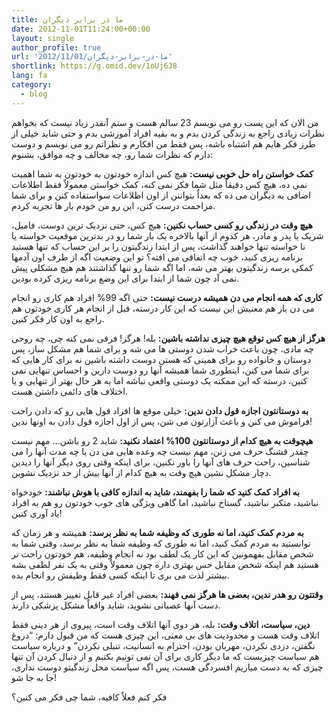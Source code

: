 ```yaml
---
title: ما در برابر دیگران
date: 2012-11-01T11:24:00+00:00
layout: single
author_profile: true
url: '2012/11/01/ما-در-برابر-دیگران'
shortlink: https://g.omid.dev/1oUj6J8
lang: fa
category: 
  - blog
---
```

من الان که این پست رو می نویسم 23 سالم هست و سنم آنقدر زیاد نیست که بخواهم نظرات زیادی راجع به زندگی کردن بدم و به بقیه افراد آموزشی بدم و حتی شاید خیلی از طرز فکر هایم هم اشتباه باشه، پس فقط من افکارم و نظراتم رو می نویسم و دوست دارم که نظرات شما رو، چه مخالف و چه موافق، بشنوم:

**کمک خواستن راه حل خوبی نیست:** هیچ کس اندازه خودتون به خودتون به شما اهمیت نمی ده، هیچ کس دقیقاٌ مثل شما فکر نمی کنه، کمک خواستن معمولاٌ فقط اطلاعات اضافی به دیگران می ده که بعداٌ بتواننن از اون اطلاعات سواستفاده کنن و برای شما مزاحمت درست کنن، این رو من خودم بار ها تجربه کردم.

**هیچ وقت در زندگی رو کسی حساب نکنین:** هیچ کس، حتی نزدیک ترین دوست، فامیل، شریک یا پدر و مادر، هر کدوم از آنها بالاخره یک بار شما رو در بدترین موقعیت خواسته یا نا خواسته تنها خواهند گذاشت، پس از ابتدا زندگیتون را بر این حساب که تنها هستید برنامه ریزی کنید، خوب چه اتفاقی می افته؟ تو این وضعیت اگه از طرف اون آدمها کمکی برسه زندگیتون بهتر می شه، اما اگه شما رو تنها گذاشتند هم هیچ مشکلی پیش نمی آد چون شما از ابتدا برای این وضع برنامه ریزی کرده بودین.

**کاری که همه انجام می دن همیشه درست نیست:** حتی اگه 99% افراد هم کاری رو انجام می دن باز هم معنیش این نیست که این کار درسته، قبل از انجام هر کاری خودتون هم راجع به اون کار فکر کنین.

**هرگز از هیچ کس توقع هیچ چیزی نداشته باشین:** بله! هرگز! فرقی نمی کنه چی، چه روحی چه مادی، چون باعث خراب شدن دوستی ها می شه و برای شما هم مشکل ساز، پس دوستان و خانواده رو برای همینی که هستن دوست داشته باشین نه برای کار هایی که برای شما می کنن، اینطوری شما همیشه آنها رو دوست دارین و احساس تنهایی نمی کنین، درسته که این ممکنه یک دوستی واقعی نباشه اما به هر حال بهتر از تنهایی و یا اختلاف های دائمی داشتن هست.

**به دوستانتون اجازه قول دادن ندین:** خیلی موقع ها افراد قول هایی رو که دادن راحت فراموش می کنن و باعث آزارتون می شن، پس از اول اجازه قول دادن به اونها ندین!

**هیچوقت به هیچ کدام از دوستانتون 100% اعتماد نکنید:** شاید 2 رو باشن… مهم نیست چقدر قشنگ حرف می زنن، مهم نیست چه وعده هایی می دن یا چه مدت آنها را می شناسین، راحت حرف های آنها را باور نکنین، برای اینکه وقتی روی دیگر آنها را دیدین دچار مشکل نشین هیچ وقت به هیچ کدام از آنها بیش از حد نزدیک نشوین.

**به افراد کمک کنید که شما را بفهمند، شاید به اندازه کافی با هوش نباشند:** خودخواه نباشید، متکبر نباشید، گستاخ نباشید، اما گاهی ویژگی های خوب خودتون رو هم به افراد یاد آوری کنین!

**به مردم کمک کنید، اما نه طوری که وظیفه شما به نظر برسد:** همیشه و هر زمان که توانستید به مردم کمک کنید، اما نه طوری که وظیفه شما به نظر برسد، وقتی شما به شخص مقابل بفهمونین که این کار یک لطف بود نه انجام وظیفه، هم خودتون راحت تر هستید هم اینکه شخص مقابل حس بهتری داره چون معمولاٌ وقتی به یک نفر لطفی بشه بیشتر لذت می بری تا اینکه کسی فقط وظیفش رو انجام بده.

**وقتتون رو هدر ندین، بعضی ها هرگز نمی فهند:** بعضی افراد غیر قابل تغییر هستند، پس از دست آنها عصبانی نشوید، شاید واقعاٌ مشکل پزشکی دارند.

**دین، سیاست، اتلاف وقت:** بله، هر دوی آنها اتلاف وقت است، پیروی از هر دینی فقط اتلاف وقت هست و محدودیت های بی معنی، این چیزی هست که من قبول دارم: “دروغ نگفتن، دزدی نکردن، مهربان بودن، احترام به انسانیت، تنبلی نکردن” و درباره سیاست هم سیاست چیزیست که ما دیگر کاری برای آن نمی تونیم بکنبم و از دنبال کردن آن تنها چیزی که به دست میاریم افسردگی هست، پس اگه سیاست محل زندگیتو دوست نداری، جا به جا شو!

فکر کنم فعلاٌ کافیه، شما چی فکر می کنین؟
